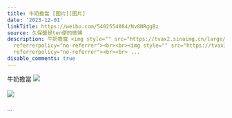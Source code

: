 ```yaml
---
title: 牛奶擔當 [图片][图片]
date: '2023-12-01'
linkTitle: https://weibo.com/5402554084/Nv8NRggBz
source: 久保醬是ten使的微博
description: 牛奶擔當 <img style="" src="https://tvax2.sinaimg.cn/large/005TCz76gy1hkeid765aij30wq0z7jvm.jpg"
  referrerpolicy="no-referrer"><br><br><img style="" src="https://tvax3.sinaimg.cn/large/005TCz76gy1hkeid7lj7ej311s11sn1d.jpg"
  referrerpolicy="no-referrer"><br><br> ...
disable_comments: true
---
```

牛奶擔當 <img style="" src="https://tvax2.sinaimg.cn/large/005TCz76gy1hkeid765aij30wq0z7jvm.jpg" referrerpolicy="no-referrer"><br><br><img style="" src="https://tvax3.sinaimg.cn/large/005TCz76gy1hkeid7lj7ej311s11sn1d.jpg" referrerpolicy="no-referrer"><br><br> ...